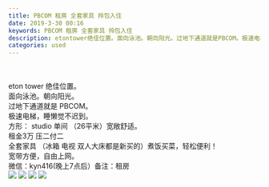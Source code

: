```yaml
---
title: PBCOM 租房 全套家具 拎包入住
date: 2019-3-30 00:16
keywords: PBCOM 租房 全套家具 拎包入住
description: etontower绝佳位置。面向泳池。朝向阳光。过地下通道就是PBCOM。极速电梯，睡懒觉不迟到。方形：studio单间（26平米）宽敞舒适。租金3万压二付二全套家具（冰箱电视双人大床都是新买的）煮饭买菜，轻松便利！宽带方便，自由上网。微信
categories: used
---
```

<td class="t_f" id="postmessage_3343117">

<br/>
<br/>
eton tower 绝佳位置。<br/>
面向泳池。朝向阳光。<br/>
过地下通道就是 PBCOM。<br/>
极速电梯，睡懒觉不迟到。<br/>
方形： studio 单间 （26平米）宽敞舒适。<br/>
租金3万 压二付二<br/>
全套家具 （冰箱 电视 双人大床都是新买的）煮饭买菜，轻松便利！<br/>
宽带方便，自由上网。<br/>
微信：kyn416(晚上7点后）备注：租房<br/>

<img aid="1125731" data-cf-modified-24f3fd55245889b79be24dd2-="" file="data/attachment/forum/201903/30/000548xomvoromo1wm5mvr.jpg.thumb.jpg" id="aimg_1125731" inpost="1" onclick="" onmouseover="" src="http://www.flw.ph/data/attachment/forum/201903/30/000548xomvoromo1wm5mvr.jpg" style="cursor:pointer" zoomfile="data/attachment/forum/201903/30/000548xomvoromo1wm5mvr.jpg"/>



<img aid="1125730" data-cf-modified-24f3fd55245889b79be24dd2-="" file="data/attachment/forum/201903/30/000547cjdnt3hvdzxs6w9z.jpg.thumb.jpg" id="aimg_1125730" inpost="1" onclick="" onmouseover="" src="http://www.flw.ph/data/attachment/forum/201903/30/000547cjdnt3hvdzxs6w9z.jpg" style="cursor:pointer" zoomfile="data/attachment/forum/201903/30/000547cjdnt3hvdzxs6w9z.jpg"/>



<img aid="1125729" data-cf-modified-24f3fd55245889b79be24dd2-="" file="data/attachment/forum/201903/30/000546r8j1igyj7r6u45qj.jpg.thumb.jpg" id="aimg_1125729" inpost="1" onclick="" onmouseover="" src="http://www.flw.ph/data/attachment/forum/201903/30/000546r8j1igyj7r6u45qj.jpg" style="cursor:pointer" zoomfile="data/attachment/forum/201903/30/000546r8j1igyj7r6u45qj.jpg"/>



<img aid="1125728" data-cf-modified-24f3fd55245889b79be24dd2-="" file="data/attachment/forum/201903/30/000545sce464646mm6u3m4.jpg.thumb.jpg" id="aimg_1125728" inpost="1" onclick="" onmouseover="" src="http://www.flw.ph/data/attachment/forum/201903/30/000545sce464646mm6u3m4.jpg" style="cursor:pointer" zoomfile="data/attachment/forum/201903/30/000545sce464646mm6u3m4.jpg"/>


<br/>
<br/>
</td>
